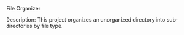 File Organizer

Description:
This project organizes an unorganized directory into sub-directories by file type.
